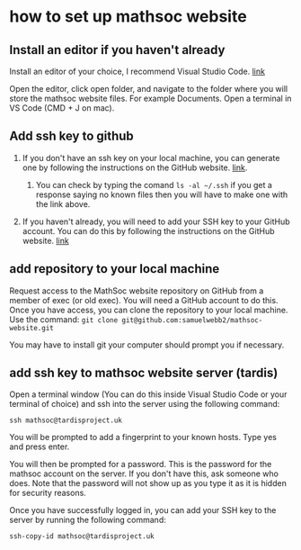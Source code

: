 # how to set up mathsoc website

## Install an editor if you haven't already

Install an editor of your choice, I recommend Visual Studio Code. [link](https://code.visualstudio.com/Download)

Open the editor, click open folder, and navigate to the folder where you will store the mathsoc website files. For example Documents. Open a terminal in VS Code (CMD + J on mac).

## Add ssh key to github

1. If you don't have an ssh key on your local machine, you can generate one by following the instructions on the GitHub website. [link](https://docs.github.com/en/authentication/connecting-to-github-with-ssh/generating-a-new-ssh-key-and-adding-it-to-the-ssh-agent).
   1. You can check by typing the comand `ls -al ~/.ssh` if you get a response saying no known files then you will have to make one with the link above.

2. If you haven't already, you will need to add your SSH key to your GitHub account. You can do this by following the instructions on the GitHub website. 
[link](https://docs.github.com/en/authentication/connecting-to-github-with-ssh/adding-a-new-ssh-key-to-your-github-account)

## add repository to your local machine

Request access to the MathSoc website repository on GitHub from a member of exec (or old exec). You will need a GitHub account to do this. 
Once you have access, you can clone the repository to your local machine. Use the command: 
`git clone git@github.com:samuelwebb2/mathsoc-website.git`

You may have to install git your computer should prompt you if necessary.

## add ssh key to mathsoc website server (tardis)

Open a terminal window (You can do this inside Visual Studio Code or your terminal of choice) and ssh into the server using the following command:

```ssh mathsoc@tardisproject.uk```

You will be prompted to add a fingerprint to your known hosts. Type yes and press enter.

You will then be prompted for a password. This is the password for the mathsoc account on the server. If you don't have this, ask someone who does. Note that the password will not show up as you type it as it is hidden for security reasons.

Once you have successfully logged in, you can add your SSH key to the server by running the following command:

```ssh-copy-id mathsoc@tardisproject.uk```




